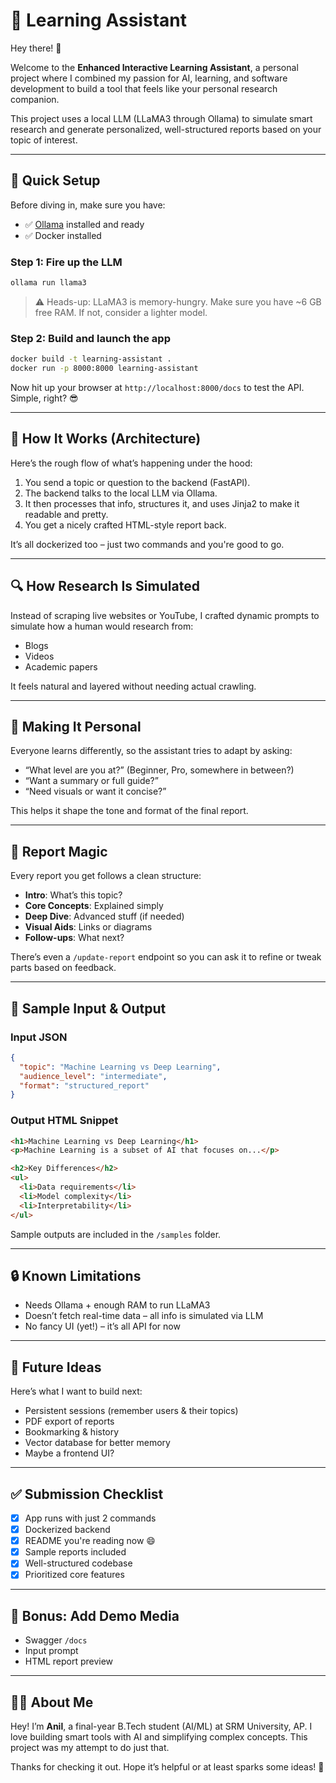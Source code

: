 # 🧠 Learning Assistant 

Hey there! 👋

Welcome to the **Enhanced Interactive Learning Assistant**, a personal project where I combined my passion for AI, learning, and software development to build a tool that feels like your personal research companion.

This project uses a local LLM (LLaMA3 through Ollama) to simulate smart research and generate personalized, well-structured reports based on your topic of interest.

---

## 🚀 Quick Setup

Before diving in, make sure you have:

- ✅ [Ollama](https://ollama.com) installed and ready
- ✅ Docker installed

### Step 1: Fire up the LLM

```bash
ollama run llama3
```

> ⚠️ Heads-up: LLaMA3 is memory-hungry. Make sure you have ~6 GB free RAM. If not, consider a lighter model.

### Step 2: Build and launch the app

```bash
docker build -t learning-assistant .
docker run -p 8000:8000 learning-assistant
```

Now hit up your browser at `http://localhost:8000/docs` to test the API. Simple, right? 😎

---

## 🧩 How It Works (Architecture)

Here’s the rough flow of what’s happening under the hood:

1. You send a topic or question to the backend (FastAPI).
2. The backend talks to the local LLM via Ollama.
3. It then processes that info, structures it, and uses Jinja2 to make it readable and pretty.
4. You get a nicely crafted HTML-style report back.

It’s all dockerized too – just two commands and you're good to go.

---

## 🔍 How Research Is Simulated

Instead of scraping live websites or YouTube, I crafted dynamic prompts to simulate how a human would research from:

- Blogs
- Videos
- Academic papers

It feels natural and layered without needing actual crawling.

---

## 🎯 Making It Personal

Everyone learns differently, so the assistant tries to adapt by asking:

- “What level are you at?” (Beginner, Pro, somewhere in between?)
- “Want a summary or full guide?”
- “Need visuals or want it concise?”

This helps it shape the tone and format of the final report.

---

## 📘 Report Magic

Every report you get follows a clean structure:

- **Intro**: What’s this topic?
- **Core Concepts**: Explained simply
- **Deep Dive**: Advanced stuff (if needed)
- **Visual Aids**: Links or diagrams
- **Follow-ups**: What next?

There’s even a `/update-report` endpoint so you can ask it to refine or tweak parts based on feedback.

---

## 🧪 Sample Input & Output

### Input JSON

```json
{
  "topic": "Machine Learning vs Deep Learning",
  "audience_level": "intermediate",
  "format": "structured_report"
}
```

### Output HTML Snippet

```html
<h1>Machine Learning vs Deep Learning</h1>
<p>Machine Learning is a subset of AI that focuses on...</p>

<h2>Key Differences</h2>
<ul>
  <li>Data requirements</li>
  <li>Model complexity</li>
  <li>Interpretability</li>
</ul>
```

Sample outputs are included in the `/samples` folder.

---

## 🔒 Known Limitations

- Needs Ollama + enough RAM to run LLaMA3
- Doesn’t fetch real-time data – all info is simulated via LLM
- No fancy UI (yet!) – it’s all API for now

---

## 🧠 Future Ideas

Here’s what I want to build next:

- Persistent sessions (remember users & their topics)
- PDF export of reports
- Bookmarking & history
- Vector database for better memory
- Maybe a frontend UI?

---

## ✅ Submission Checklist

- [x] App runs with just 2 commands
- [x] Dockerized backend
- [x] README you're reading now 😄
- [x] Sample reports included
- [x] Well-structured codebase
- [x] Prioritized core features

---

## 📸 Bonus: Add Demo Media

- Swagger `/docs`
- Input prompt
- HTML report preview


---

## 🙋‍♂️ About Me

Hey! I’m **Anil**, a final-year B.Tech student (AI/ML) at SRM University, AP. I love building smart tools with AI and simplifying complex concepts. This project was my attempt to do just that.

Thanks for checking it out. Hope it’s helpful or at least sparks some ideas! 🙌

